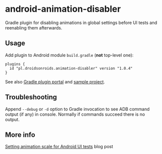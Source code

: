 # android-animation-disabler
Gradle plugin for disabling animations in global settings before UI tests and reenabling them afterwards.

## Usage
Add plugin to Android module `build.gradle` (**not** top-level one):
 ```
 plugins {
   id "pl.droidsonroids.animation-disabler" version "1.0.4"
 }
 ```
See also [Gradle plugin portal](https://plugins.gradle.org/plugin/pl.droidsonroids.animation-disabler) and [sample project](sample).

## Troubleshooting
Append `--debug` or `-d` option to Gradle invocation to see ADB command output (if any) in console. Normally if commands succeed there is no output. 

## More info
[Setting animation scale for Android UI tests](http://www.thedroidsonroids.com/blog/setting-animation-scale-for-android-ui-tests/) blog post
